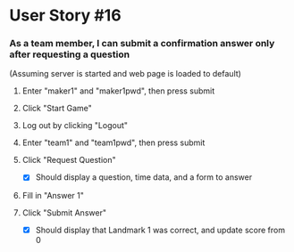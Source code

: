 # User Story #16
### As a team member, I can submit a confirmation answer only after requesting a question

(Assuming server is started and web page is loaded to default)

1. Enter "maker1" and "maker1pwd", then press submit
2. Click "Start Game"
3. Log out by clicking "Logout"
4. Enter "team1" and "team1pwd", then press submit
5. Click "Request Question"
    
    -[X] Should display a question, time data, and a form to answer
6. Fill in "Answer 1"
7. Click "Submit Answer"
 
    -[X] Should display that Landmark 1 was correct, and update score from 0